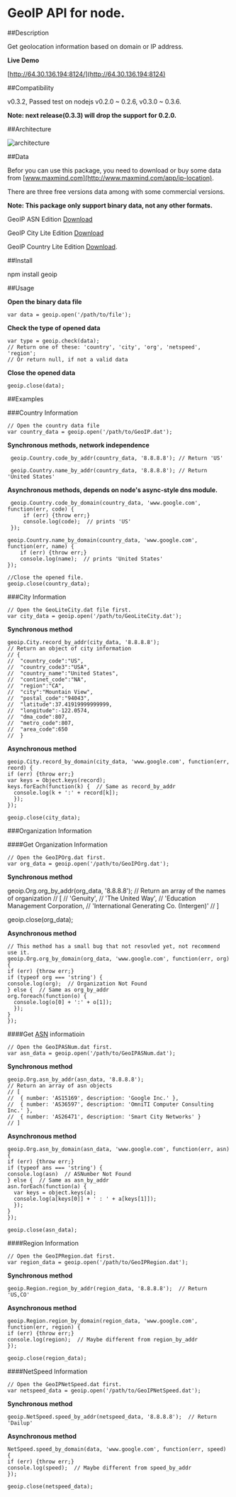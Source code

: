 GeoIP API for node.
===================


##Description

Get geolocation information based on domain or IP address.

__Live Demo__

[http://64.30.136.194:8124/](http://64.30.136.194:8124)


##Compatibility

v0.3.2, Passed test on nodejs v0.2.0 ~ 0.2.6, v0.3.0 ~ 0.3.6.

__Note: next release(0.3.3)  will drop the support for 0.2.0.__


##Architecture

![architecture](https://github.com/kuno/GeoIP/raw/master/misc/architecture.png)


##Data

Befor you can use this package, you need to download or buy some data from [www.maxmind.com](http://www.maxmind.com/app/ip-location).

There are three free versions data among with some commercial versions.

__Note: This package only support binary data, not any other formats.__

GeoIP ASN Edition [Download](http://geolite.maxmind.com/download/geoip/database/asnum/GeoIPASNum.dat.gz)  

GeoIP City Lite Edition [Download](http://geolite.maxmind.com/download/geoip/database/GeoLiteCity.dat.gz)  

GeoIP Country Lite Edition [Download](http://geolite.maxmind.com/download/geoip/database/GeoLiteCountry/GeoIP.dat.gz).



##Install

npm install geoip


##Usage

__Open the binary data file__

    var data = geoip.open('/path/to/file');

__Check the type of opened data__

    var type = geoip.check(data);
    // Return one of these: 'country', 'city', 'org', 'netspeed', 'region';
    // Or return null, if not a valid data

__Close the opened data__

    geoip.close(data);

##Examples

###Country Information

    // Open the country data file
    var country_data = geoip.open('/path/to/GeoIP.dat');

__Synchronous methods, network independence__

     geoip.Country.code_by_addr(country_data, '8.8.8.8'); // Return 'US'

     geoip.Country.name_by_addr(country_data, '8.8.8.8'); // Return  'United States'

__Asynchronous methods, depends on node's async-style dns module.__

     geoip.Country.code_by_domain(country_data, 'www.google.com', function(err, code) {
         if (err) {throw err;}
         console.log(code);  // prints 'US'
     });

    geoip.Country.name_by_domain(country_data, 'www.google.com', function(err, name) {
        if (err) {throw err;}
        console.log(name);  // prints 'United States'
    });

    //Close the opened file.
    geoip.close(country_data);



###City Information

    // Open the GeoLiteCity.dat file first.
    var city_data = geoip.open('/path/to/GeoLiteCity.dat');

__Synchronous method__

    geoip.City.record_by_addr(city_data, '8.8.8.8');
    // Return an object of city information
    // {
    //  "country_code":"US",
    //  "country_code3":"USA",
    //  "country_name":"United States",
    //  "continet_code":"NA",
    //  "region":"CA",
    //  "city":"Mountain View",
    //  "postal_code":"94043",
    //  "latitude":37.41919999999999,
    //  "longitude":-122.0574,
    //  "dma_code":807,
    //  "metro_code":807,
    //  "area_code":650
    //  }    

__Asynchronous method__

    geoip.City.record_by_domain(city_data, 'www.google.com', function(err, reord) {
    if (err) {throw err;}
    var keys = Object.keys(record);
    keys.forEach(function(k) {  // Same as record_by_addr
      console.log(k + ':' + record[k]);
      });   
    });

    geoip.close(city_data);


###Organization Information

####Get Organization Information

    // Open the GeoIPOrg.dat first.
    var org_data = geoip.open('/path/to/GeoIPOrg.dat');

__Synchronous method__

   geoip.Org.org_by_addr(org_data, '8.8.8.8');
   // Return an array of the names of organization
   // [
   // 'Genuity',
   // 'The United Way',
   // 'Education Management Corporation,
   // 'International Generating Co. (Intergen)'
   // ]    

   geoip.close(org_data);

__Asynchronous method__

    // This method has a small bug that not resovled yet, not recommend use it.
    geoip.Org.org_by_domain(org_data, 'www.google.com', function(err, org) {
    if (err) {throw err;}
    if (typeof org === 'string') {
    console.log(org);  // Organization Not Found
    } else {  // Same as org_by_addr
    org.foreach(function(o) {
      console.log(o[0] + ':' + o[1]);
      });
    }
    });


####Get [ASN](http://www.apnic.net/services/services-apnic-provides/helpdesk/faqs/asn-faqs) informatioin

    // Open the GeoIPASNum.dat first.
    var asn_data = geoip.open('/path/to/GeoIPASNum.dat');

__Synchronous method__

    geoip.Org.asn_by_addr(asn_data, '8.8.8.8');
    // Return an array of asn objects
    // [ 
    //  { number: 'AS15169', description: 'Google Inc.' },
    //  { number: 'AS36597', description: 'OmniTI Computer Consulting Inc.' },
    //  { number: 'AS26471', description: 'Smart City Networks' } 
    // ]

__Asynchronous method__

    geoip.Org.asn_by_domain(asn_data, 'www.google.com', function(err, asn) {
    if (err) {throw err;}
    if (typeof ans === 'string') {
    console.log(asn)  // ASNumber Not Found
    } else {  // Same as asn_by_addr
    asn.forEach(function(a) {
      var keys = object.keys(a);
      console.log(a[keys[0]] + ' : ' + a[keys[1]]);
      });
    }
    });

    geoip.close(asn_data);


####Region Information

    // Open the GeoIPRegion.dat first.
    var region_data = geoip.open('/path/to/GeoIPRegion.dat');

__Synchronous method__

    geoip.Region.region_by_addr(region_data, '8.8.8.8');  // Return 'US,CO'

__Asynchronous method__

    geoip.Region.region_by_domain(region_data, 'www.google.com', function(err, region) {
    if (err) {throw err;}
    console.log(region);  // Maybe different from region_by_addr
    });

    geoip.close(region_data);


####NetSpeed Information

    // Open the GeoIPNetSpeed.dat first.
    var netspeed_data = geoip.open('/path/to/GeoIPNetSpeed.dat');

__Synchronous method__

    geoip.NetSpeed.speed_by_addr(netspeed_data, '8.8.8.8');  // Return 'Dailup'

__Asynchronous method__

    NetSpeed.speed_by_domain(data, 'www.google.com', function(err, speed) {
    if (err) {throw err;}
    console.log(speed);  // Maybe different from speed_by_addr
    });

    geoip.close(netspeed_data);
